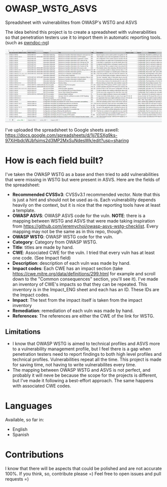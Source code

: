 # OWASP_WSTG_ASVS
Spreadsheet with vulnerabilites from OWASP's WSTG and ASVS

The idea behind this project is to create a spreadsheet with vulnerabilities so that penetration testers use it to import them in automatic reporting tools. (such as [pwndoc-ng](https://github.com/pwndoc-ng/pwndoc-ng)) 



![preview.png](https://github.com/JulianGR/OWASP_WSTG_ASVS/blob/main/preview.png?raw=true)


I've uploaded the spreadsheet to Google sheets aswell: https://docs.google.com/spreadsheets/d/1jj7ESXg9ks-97XiHbdcWJbfsims2d3MP2MxSuNdesWk/edit?usp=sharing


# How is each field built?

I've taken the OWASP WSTG as a base and then tried to add vulnerabilities that were missing in WSTG but were present in ASVS. Here are the fields of the spreadsheet:

+ **Recommended CVSSv3**: CVSSv3.1 recommended vector. Note that this is just a hint and should not be used as-is. Each vulnerability depends heavily on the context, but it is nice that the reporting tools have at least a template.
+ **OWASP ASVS**: OWASP ASVS code for the vuln. **NOTE**: there is a mapping between WSTG and ASVS that were made taking inspiration from https://github.com/jeremychoi/owasp-asvs-wstg-checklist. Every mapping may not be the same as in this repo, though. 
+ **OWASP WSTG**: OWASP WSTG code for the vuln.
+ **Category**: Category from OWASP WSTG.
+ **Title**: titles are made by hand.
+ **CWE**: Associated CWE for the vuln. I tried that every vuln has at least one code. (See Impact field) 
+ **Description**: description of each vuln was made by hand.
+ **Impact codes**: Each CWE has an impact section (take https://cwe.mitre.org/data/definitions/299.html for example and scroll down to the "Common consequences" section, you'll see it). I've made an inventory of CWE's impacts so that they can be repeated. This inventory is in the Impact_ENG sheet and each has an ID. These IDs are the Impact codes.
+ **Impact**: The text from the impact itself is taken from the impact inventory 
+ **Remediation**: remediation of each vuln was made by hand.
+ **References**: The references are either the CWE of the link for WSTG.

## Limitations

+ I know that OWASP WSTG is aimed to technical profiles and ASVS more to a vulnerability management profile, but I feel there is a gap when penetration testers need to report findings to both high level profiles and technical profiles. Vulnerabilities repeat all the time. This project is made for saving time, not having to write vulnerabilites every time.
+ The mapping between OWASP WSTG and ASVS is not perfect, and probably it will neve be because the scope for the projects is different, but I've made it following a best-effort approach. The same happens with associated CWE codes.



# Languages

Available, so far in:

+ English
+ Spanish


# Contributions

I know that there will be aspects that could be polished and are not accurate 100%. If you think, so, contribute please =)
Feel free to open issues and pull requests =)
